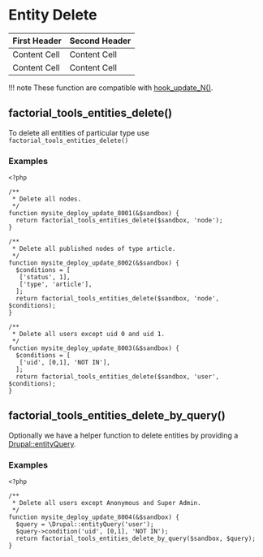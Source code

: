 # Entity Delete

First Header  | Second Header
------------- | -------------
Content Cell  | Content Cell
Content Cell  | Content Cell

!!! note
    These function are compatible with [hook_update_N()](https://api.drupal.org/api/drupal/core%21lib%21Drupal%21Core%21Extension%21module.api.php/function/hook_update_N/8.2.x).

## factorial_tools_entities_delete()

To delete all entities of particular type use `factorial_tools_entities_delete()`

### Examples

```
<?php

/**
 * Delete all nodes.
 */
function mysite_deploy_update_8001(&$sandbox) {
  return factorial_tools_entities_delete($sandbox, 'node');
}

/**
 * Delete all published nodes of type article.
 */
function mysite_deploy_update_8002(&$sandbox) {
  $conditions = [
   ['status', 1],
   ['type', 'article'],
  ];
  return factorial_tools_entities_delete($sandbox, 'node', $conditions);
}

/**
 * Delete all users except uid 0 and uid 1.
 */
function mysite_deploy_update_8003(&$sandbox) {
  $conditions = [
   ['uid', [0,1], 'NOT IN'],
  ];
  return factorial_tools_entities_delete($sandbox, 'user', $conditions);
}
```

## factorial_tools_entities_delete_by_query()

Optionally we have a helper function to delete entities by providing a [Drupal::entityQuery](https://api.drupal.org/api/drupal/core%21lib%21Drupal.php/function/Drupal%3A%3AentityQuery/8.2.x).

### Examples

```
<?php

/**
 * Delete all users except Anonymous and Super Admin.
 */
function mysite_deploy_update_8004(&$sandbox) {
  $query = \Drupal::entityQuery('user');
  $query->condition('uid', [0,1], 'NOT IN');
  return factorial_tools_entities_delete_by_query($sandbox, $query);
}
```


